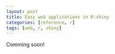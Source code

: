 ```yaml
---
layout: post
title: Easy web applications in R:shiny
categories: [reference, r]
tags: [web, r, shiny]
---
```

Comming soon!
